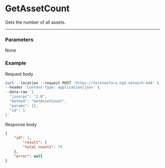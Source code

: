 # GetAssetCount
Gets the number of all assets.
<hr>

### Parameters
None

### Example

Request body

```powershell
curl --location --request POST 'https://testneofura.ngd.network:444' \
--header 'Content-Type: application/json' \
--data-raw '{
  "jsonrpc": "2.0",
  "method": "GetAssetCount",
  "params": {},
  "id": 1
}'
```

Response body

```json
{
    "id": 1,
        "result": {
        "total counts": 79
    },
    "error": null
}
```
